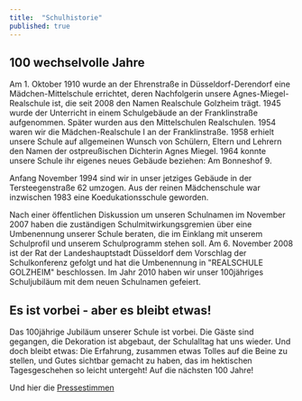 ```yaml
---
title:  "Schulhistorie"
published: true
---
```


## 100 wechselvolle Jahre

Am 1. Oktober 1910 wurde an der Ehrenstra&szlig;e in D&uuml;sseldorf-Derendorf eine M&auml;dchen-Mittelschule errichtet, deren Nachfolgerin unsere Agnes-Miegel-Realschule ist, die seit 2008 den Namen Realschule Golzheim tr&auml;gt. 1945 wurde der Unterricht in einem Schulgeb&auml;ude an der Franklinstra&szlig;e aufgenommen. Sp&auml;ter wurden aus den Mittelschulen Realschulen. 1954 waren wir die M&auml;dchen-Realschule I an der Franklinstra&szlig;e. 1958 erhielt unsere Schule auf allgemeinen Wunsch von Sch&uuml;lern, Eltern und Lehrern den Namen der ostpreu&szlig;ischen Dichterin Agnes Miegel. 1964 konnte unsere Schule ihr eigenes neues Geb&auml;ude beziehen: Am Bonneshof 9. 

Anfang November 1994 sind wir in unser jetziges Geb&auml;ude in der Tersteegenstra&szlig;e 62 umzogen. Aus der reinen M&auml;dchenschule war inzwischen 1983 eine Koedukationsschule geworden.

Nach einer &ouml;ffentlichen Diskussion um unseren Schulnamen im November 2007 haben die zust&auml;ndigen Schulmitwirkungsgremien &uuml;ber eine Umbenennung unserer Schule beraten, die im Einklang mit unserem Schulprofil und unserem Schulprogramm stehen soll. Am 6. November 2008 ist der Rat der Landeshauptstadt D&uuml;sseldorf dem Vorschlag der Schulkonferenz gefolgt und hat die Umbenennung in "REALSCHULE GOLZHEIM" beschlossen. Im Jahr 2010 haben wir unser 100j&auml;hriges Schuljubil&auml;um mit dem neuen Schulnamen gefeiert. 

## Es ist vorbei - aber es bleibt etwas!

Das 100j&auml;hrige Jubil&auml;um unserer Schule ist vorbei. Die G&auml;ste sind gegangen, die Dekoration ist abgebaut, der Schulalltag hat uns wieder. Und doch bleibt etwas: Die Erfahrung, zusammen etwas Tolles auf die Beine zu stellen, und Gutes sichtbar gemacht zu haben, das im hektischen Tagesgeschehen so leicht untergeht!  Auf die n&auml;chsten 100 Jahre! 

Und hier die [Pressestimmen](../../01-vorstellung/07-pressespiegel/) 

